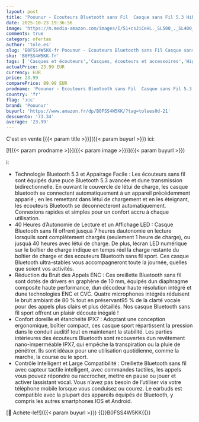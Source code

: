 ```yaml
---
layout: post
title: 'Poounur - Ecouteurs Bluetooth sans Fil  Casque sans Fil 5.3 HiFi Stéréo  4 ENC Réduction Antibruit Mic  40H Durée Lecture  Contrôle Tactile  IP7 Oreillette Bluetooth Écran LED  Headphones pour Android  Noir'
date: 2025-10-23 19:36:56
image: 'https://m.media-amazon.com/images/I/51+csJiCeHL._SL500_._SL400_.jpg'
comments: true
category: ofertas
author: 'tole.es'
slug: 'B0FSS4W5KK-fr Poounur - Ecouteurs Bluetooth sans Fil Casque sans Fil 5.3...'
sku: 'B0FSS4W5KK-fr'
tags: [ 'Casques et écouteurs','Casques, écouteurs et accessoires','High-Tech','poounur','Écouteurs intra-auriculaires','🇫🇷', ]
actualPrice: 23.99 EUR
currency: EUR
price: 23.99
comparePrice: 89.99 EUR
prodname: 'Poounur - Ecouteurs Bluetooth sans Fil  Casque sans Fil 5.3 HiFi Stéréo  4 ENC Réduction Antibruit Mic  40H Durée Lecture  Contrôle Tactile  IP7 Oreillette Bluetooth Écran LED  Headphones pour Android  Noir'
country: 'fr'
flag: '🇫🇷'
brand: 'Poounur'
buyurl: 'https://www.amazon.fr/dp/B0FSS4W5KK/?tag=tolees0d-21'
descuento: '73.34'
average: '23.99'
---
```


C'est en vente [{{< param title >}}]({{< param buyurl >}}) ici:

[![{{< param prodname >}}]({{< param image >}})]({{< param buyurl >}})

ℹ️:

- Technologie Bluetooth 5.3 et Appairage Facile : Les écouteurs sans fil sont équipés dune puce Bluetooth 5.3 avancée et dune transmission bidirectionnelle. En ouvrant le couvercle de létui de charge, les casque bluetooth se connectent automatiquement à un appareil précédemment apparié ; en les remettant dans létui de chargement et en les éteignant, les ecouteurs Bluetooth se déconnecteront automatiquement. Connexions rapides et simples pour un confort accru à chaque utilisation.
- 40 Heures d’Autonomie de Lecture et un Affichage LED : Casque Bluetooth sans fil offrent jusquà 7 heures dautonomie en lecture lorsquils sont complètement chargés (seulement 1 heure de charge), ou jusquà 40 heures avec létui de charge. De plus, lécran LED numérique sur le boîtier de charge indique en temps réel la charge restante du boîtier de charge et des ecouteurs Bluetooth sans fil sport. Ces casque Bluetooth ultra-stables vous accompagneront toute la journée, quelles que soient vos activités.
- Réduction du Bruit des Appels ENC : Ces oreillette Bluetooth sans fil sont dotés de drivers en graphène de 10 mm, équipés dun diaphragme composite haute performance, dun décodeur haute résolution intégré et dune technologies ENC et CVC. Quatre microphones intégrés réduisent le bruit ambiant de 80 % tout en préservant95 % de la clarté vocale pour des appels plus clairs et plus détaillés. Nos casque Bluetooth sans fil sport offrent un plaisir découte inégalé !
- Confort doreille et étanchéité IPX7 : Adoptant une conception ergonomique, boîtier compact, ces casque sport répartissent la pression dans le conduit auditif tout en maintenant la stabilité. Les parties intérieures des écouteurs Bluetooth sont recouvertes dun revêtement nano-imperméable IPX7, qui empêche la transpiration ou la pluie de pénétrer. Ils sont idéaux pour une utilisation quotidienne, comme la marche, la course ou le sport.
- Contrôle Intelligent et Large Compatibilité : Oreillette Bluetooth sans fil avec capteur tactile intelligent, avec commandes tactiles, les appels vous pouvez répondre ou raccrocher, mettre en pause ou jouer et activer lassistant vocal. Vous n’avez pas besoin de l’utiliser via votre téléphone mobile lorsque vous conduisez ou courez. Le earbuds est compatible avec la plupart des appareils équipés de Bluetooth, y compris les autres smartphones IOS et Android.

[🛒 Achète-le!!]({{< param buyurl >}})
{{<world>}}B0FSS4W5KK{{</world>}}
